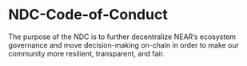# NDC-Code-of-Conduct
The purpose of the NDC is to further decentralize NEAR’s ecosystem governance and move decision-making on-chain in order to make our community more resilient, transparent, and fair.
